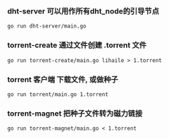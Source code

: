 

### dht-server 可以用作所有dht_node的引导节点

```
go run dht-server/main.go
```


### torrent-create 通过文件创建 .torrent 文件

```
go run torrent-create/main.go lihaile > 1.torrent
```


### torrent 客户端 下载文件, 或做种子

```
go run torrent/main.go 1.torrent
```


### torrent-magnet 把种子文件转为磁力链接

```
go run torrent-magnet/main.go < 1.torrent
```
